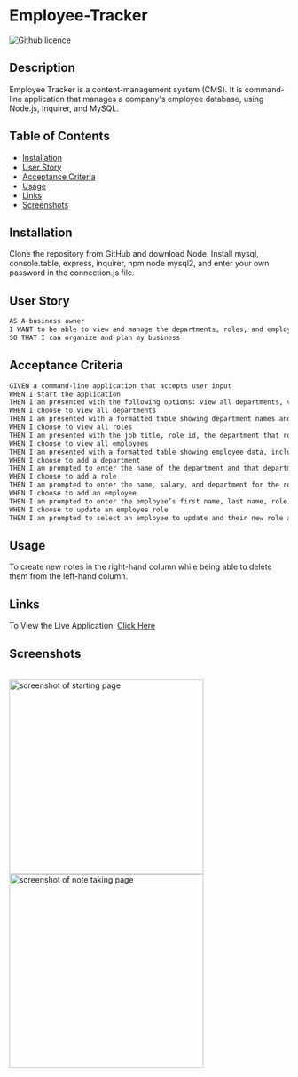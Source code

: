 # Employee-Tracker


![Github licence](http://img.shields.io/badge/license-MIT-blue.svg)

## Description 
Employee Tracker is a content-management system (CMS). It is command-line application that manages a company's employee database, using Node.js, Inquirer, and MySQL.



## Table of Contents
* [Installation](#installation)
* [User Story](#user-story)
* [Acceptance Criteria](#acceptance-criteria)
* [Usage](#usage)
* [Links](#links)
* [Screenshots](#screenshots)



## Installation 

Clone the repository from GitHub and download Node. Install mysql, console.table, express, inquirer, npm node mysql2, and enter your own password in the connection.js file.
 
## User Story

```md
AS A business owner
I WANT to be able to view and manage the departments, roles, and employees in my company
SO THAT I can organize and plan my business
```

## Acceptance Criteria

```md
GIVEN a command-line application that accepts user input
WHEN I start the application
THEN I am presented with the following options: view all departments, view all roles, view all employees, add a department, add a role, add an employee, and update an employee role
WHEN I choose to view all departments
THEN I am presented with a formatted table showing department names and department ids
WHEN I choose to view all roles
THEN I am presented with the job title, role id, the department that role belongs to, and the salary for that role
WHEN I choose to view all employees
THEN I am presented with a formatted table showing employee data, including employee ids, first names, last names, job titles, departments, salaries, and managers that the employees report to
WHEN I choose to add a department
THEN I am prompted to enter the name of the department and that department is added to the database
WHEN I choose to add a role
THEN I am prompted to enter the name, salary, and department for the role and that role is added to the database
WHEN I choose to add an employee
THEN I am prompted to enter the employee’s first name, last name, role, and manager, and that employee is added to the database
WHEN I choose to update an employee role
THEN I am prompted to select an employee to update and their new role and this information is updated in the database
```

## Usage
To  create new notes in the right-hand column while being able to delete them from the left-hand column.


## Links
<p>To View the Live Application: <a href="https://nameless-mountain-77177.herokuapp.com/"> Click Here</a></p>


## Screenshots
<br><img src="./public/assets/images/Screen2.png" alt="screenshot of starting page" width="350"/>
<br><img src="./public/assets/images/Screen1.png" alt="screenshot of note taking page" width="350"/>





